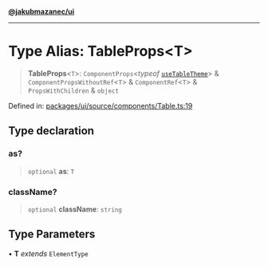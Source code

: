 [**@jakubmazanec/ui**](../README.md)

---

# Type Alias: TableProps\<T\>

> **TableProps**\<`T`\>: `ComponentProps`\<_typeof_
> [`useTableTheme`](../functions/useTableTheme.md)\> & `ComponentPropsWithoutRef`\<`T`\> &
> `ComponentRef`\<`T`\> & `PropsWithChildren` & `object`

Defined in:
[packages/ui/source/components/Table.ts:19](https://github.com/jakubmazanec/tools/blob/f779e75b9ef98389e12e52575295bd1ef364daca/packages/ui/source/components/Table.ts#L19)

## Type declaration

### as?

> `optional` **as**: `T`

### className?

> `optional` **className**: `string`

## Type Parameters

• **T** _extends_ `ElementType`
